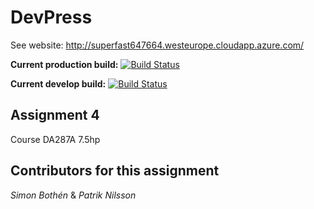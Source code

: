 # DevPress

See website:
http://superfast647664.westeurope.cloudapp.azure.com/

**Current production build:** [![Build Status](https://travis-ci.org/Caresilabs/MAH_Web_Applications.svg?branch=master)](https://travis-ci.org/Caresilabs/MAH_Web_Applications)

**Current develop build:** [![Build Status](https://travis-ci.org/Caresilabs/MAH_Web_Applications.svg?branch=develop)](https://travis-ci.org/Caresilabs/MAH_Web_Applications)

## Assignment 4
Course DA287A 7.5hp

## Contributors for this assignment
*Simon Bothén* & *Patrik Nilsson*
